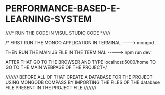 # PERFORMANCE-BASED-E-LEARNING-SYSTEM

////* RUN THE CODE IN VISUL STUDIO CODE */////

/* FIRST RUN THE MONGO APPLICATION IN TERMINAL ----> mongod   

  THEN RUN THE MAIN JS FILE IN THE TERMINAL -----> npm run dev
  
  AFTER THAT GO TO THE BROWSER AND TYPE localhost:5000/home TO GO TO THE MAIN WEBPAGE OF THE PROJECT*/
  
//////// BEFORE ALL OF THAT CREATE A DATABASE FOR THE PROJECT USING MONGODB COMPASS BY IMPORTING THE FILES OF THE database FILE PRESENT IN THE PROJECT FILE ////////
